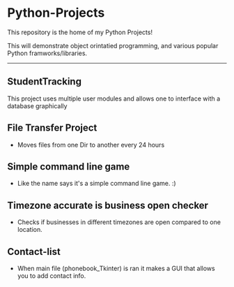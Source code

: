 # Python-Projects
This repository is the home of my Python Projects!

This will demonstrate object orintatied programming, and various popular Python framworks/libraries. 
_________________________________________________________________________________________________________________________________________________________________________
## StudentTracking
This project uses multiple user modules and allows one to interface with a database graphically

## File Transfer Project
* Moves files from one Dir to another every 24 hours  

## Simple command line game
* Like the name says it's a simple command line game. :)

## Timezone accurate is business open checker
* Checks if businesses in different timezones are open compared to one location.

## Contact-list  
* When main file (phonebook_Tkinter) is ran it makes a GUI that allows you to add contact info.



